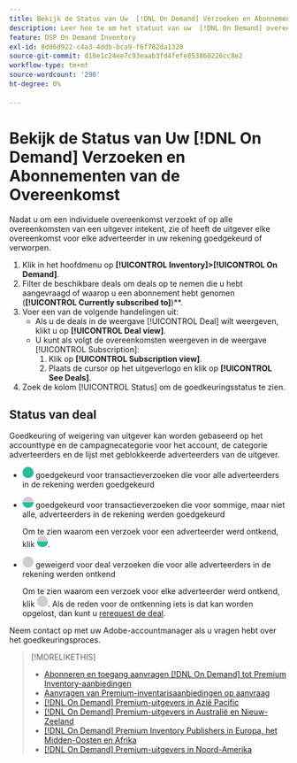 ```yaml
---
title: Bekijk de Status van Uw  [!DNL On Demand] Verzoeken en Abonnementen van de Overeenkomst
description: Leer hoe te om het statuut van uw  [!DNL On Demand] overeenkomstenverzoeken en abonnementen te zien.
feature: DSP On Demand Inventory
exl-id: 8dd6d922-c4a3-4ddb-bca9-f6f782da1320
source-git-commit: d10e1c24ee7c93eaab3fd4fefe853860226cc8e2
workflow-type: tm+mt
source-wordcount: '290'
ht-degree: 0%

---
```


# Bekijk de Status van Uw [!DNL On Demand] Verzoeken en Abonnementen van de Overeenkomst

Nadat u om een individuele overeenkomst verzoekt of op alle overeenkomsten van een uitgever intekent, zie of heeft de uitgever elke overeenkomst voor elke adverteerder in uw rekening goedgekeurd of verworpen.

1. Klik in het hoofdmenu op **[!UICONTROL Inventory]>[!UICONTROL On Demand]**.
1. Filter de beschikbare deals om deals op te nemen die u hebt aangevraagd of waarop u een abonnement hebt genomen (**[!UICONTROL Currently subscribed to]**)**.
1. Voer een van de volgende handelingen uit:
   * Als u de deals in de weergave [!UICONTROL Deal] wilt weergeven, klikt u op **[!UICONTROL Deal view]**.
   * U kunt als volgt de overeenkomsten weergeven in de weergave [!UICONTROL Subscription]:
      1. Klik op **[!UICONTROL Subscription view]**.
      1. Plaats de cursor op het uitgeverlogo en klik op **[!UICONTROL See Deals]**.
1. Zoek de kolom [!UICONTROL Status] om de goedkeuringsstatus te zien.

## Status van deal

Goedkeuring of weigering van uitgever kan worden gebaseerd op het accounttype en de campagnecategorie voor het account, de categorie adverteerders en de lijst met geblokkeerde adverteerders van de uitgever.

* ![volledig ](/help/dsp/assets/approved.png) goedgekeurd voor transactieverzoeken die voor alle adverteerders in de rekening werden goedgekeurd

* ![gedeeltelijk ](/help/dsp/assets/partly-approved.png) goedgekeurd voor transactieverzoeken die voor sommige, maar niet alle, adverteerders in de rekening werden goedgekeurd

   Om te zien waarom een verzoek voor een adverteerder werd ontkend, klik ![gedeeltelijk goedgekeurd ](/help/dsp/assets/partly-approved.png).

* ![](/help/dsp/assets/denied.png) geweigerd voor deal verzoeken die voor alle adverteerders in de rekening werden ontkend

   Om te zien waarom een verzoek voor elke adverteerder werd ontkend, klik ![ontkend](/help/dsp/assets/denied.png). Als de reden voor de ontkenning iets is dat kan worden opgelost, dan kunt u [rerequest de deal](/help/dsp/inventory/on-demand-inventory-rerequest.md).

Neem contact op met uw Adobe-accountmanager als u vragen hebt over het goedkeuringsproces.

>[!MORELIKETHIS]
>
>* [Abonneren en toegang aanvragen  [!DNL On Demand] tot Premium Inventory-aanbiedingen](on-demand-inventory-subscribe.md)
>* [Aanvragen van Premium-inventarisaanbiedingen op aanvraag](on-demand-inventory-rerequest.md)
>* [[!DNL On Demand] Premium-uitgevers in Azië Pacific](on-demand-inventory-publishers-apac.md)
>* [[!DNL On Demand] Premium-uitgevers in Australië en Nieuw-Zeeland](on-demand-inventory-publishers-anz.md)
>* [[!DNL On Demand] Premium Inventory Publishers in Europa, het Midden-Oosten en Afrika](on-demand-inventory-publishers-emea.md)
>* [[!DNL On Demand] Premium-uitgevers in Noord-Amerika](on-demand-inventory-publishers-na.md)

